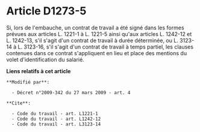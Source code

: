 # Article D1273-5

Si, lors de l'embauche, un contrat de travail a été signé dans les formes prévues aux articles L. 1221-1 à L. 1221-5 ainsi
qu'aux articles L. 1242-12 et L. 1242-13, s'il s'agit d'un contrat de travail à durée déterminée, ou L. 3123-14 à L. 3123-16,
s'il s'agit d'un contrat de travail à temps partiel, les clauses contenues dans ce contrat s'appliquent en lieu et place des
mentions du volet d'identification du salarié.

**Liens relatifs à cet article**

	**Modifié par**:

	  - Décret n°2009-342 du 27 mars 2009 - art. 4

	**Cite**:

	  - Code du travail - art. L1221-1
	  - Code du travail - art. L1242-12
	  - Code du travail - art. L3123-14
